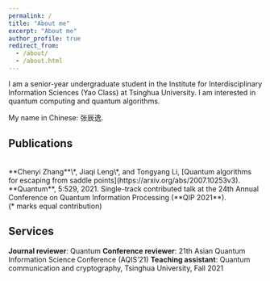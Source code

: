 ```yaml
---
permalink: /
title: "About me"
excerpt: "About me"
author_profile: true
redirect_from: 
  - /about/
  - /about.html
---
```


I am a senior-year undergraduate student in the Institute for Interdisciplinary Information Sciences (Yao Class) at Tsinghua University. I am interested in quantum computing and quantum algorithms.

My name in Chinese: 张辰逸.

## Publications
<br />
**Chenyi Zhang**\*, 
Jiaqi Leng\*, and
Tongyang Li, [Quantum algorithms for escaping from saddle points](https://arxiv.org/abs/2007.10253v3). 
**Quantum**, 5:529, 2021. Single-track contributed talk at the 24th Annual Conference on Quantum Information Processing (**QIP 2021**).
<br />
(* marks equal contribution)

## Services
**Journal reviewer**: Quantum
**Conference reviewer**: 21th Asian Quantum Information Science Conference (AQIS’21)
**Teaching assistant**: Quantum communication and cryptography, Tsinghua University, Fall 2021
